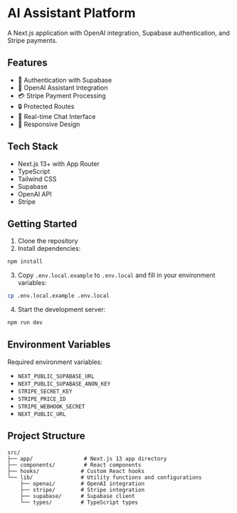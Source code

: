 # AI Assistant Platform

A Next.js application with OpenAI integration, Supabase authentication, and Stripe payments.

## Features

- 🔐 Authentication with Supabase
- 🤖 OpenAI Assistant Integration
- 💳 Stripe Payment Processing
- 🔒 Protected Routes
- 💬 Real-time Chat Interface
- 📱 Responsive Design

## Tech Stack

- Next.js 13+ with App Router
- TypeScript
- Tailwind CSS
- Supabase
- OpenAI API
- Stripe

## Getting Started

1. Clone the repository
2. Install dependencies:
```bash
npm install
```

3. Copy `.env.local.example` to `.env.local` and fill in your environment variables:
```bash
cp .env.local.example .env.local
```

4. Start the development server:
```bash
npm run dev
```

## Environment Variables

Required environment variables:

- `NEXT_PUBLIC_SUPABASE_URL`
- `NEXT_PUBLIC_SUPABASE_ANON_KEY`
- `STRIPE_SECRET_KEY`
- `STRIPE_PRICE_ID`
- `STRIPE_WEBHOOK_SECRET`
- `NEXT_PUBLIC_URL`

## Project Structure

```
src/
├── app/                # Next.js 13 app directory
├── components/         # React components
├── hooks/             # Custom React hooks
└── lib/               # Utility functions and configurations
    ├── openai/        # OpenAI integration
    ├── stripe/        # Stripe integration
    ├── supabase/      # Supabase client
    └── types/         # TypeScript types
